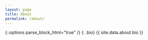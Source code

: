 ```yaml
---
layout: page
title: About
permalink: /about/
---
```

{::options parse_block_html="true" /}
{: .bio}
{{ site.data.about.bio }}



